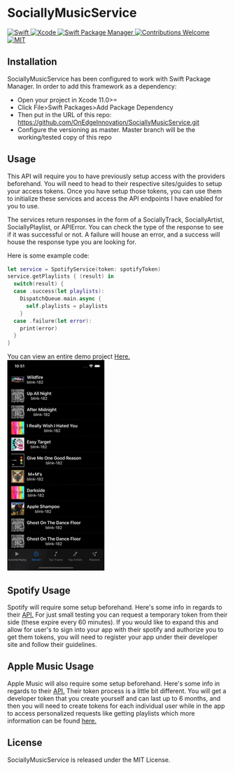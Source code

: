 # SociallyMusicService
<a href="https://swift.org">
 <img src="https://img.shields.io/badge/Swift-5.1-brightgreen.svg"
      alt="Swift" />
</a>
<a href="https://developer.apple.com/xcode">
  <img src="https://img.shields.io/badge/Xcode-11-blue.svg"
      alt="Xcode">
</a>
<a href="https://swift.org/package-manager">
    <img src="https://img.shields.io/badge/swiftpm-compatible-brightgreen.svg?style=flat" alt="Swift Package Manager" />
</a>
<a href="https://github.com/OnEdgeInnovation/SociallyMusicService/issues">
   <img src="https://img.shields.io/badge/contributions-Welcome-brightgreen.svg?style=flat"
        alt="Contributions Welcome">
</a>
<a href="https://opensource.org/licenses/MIT">
  <img src="https://img.shields.io/badge/License-MIT-red.svg"
      alt="MIT">
</a>

## Installation
SociallyMusicService has been configured to work with Swift Package Manager.
In order to add this framework as a dependency: 
- Open your project in Xcode 11.0>=
- Click File>Swift Packages>Add Package Dependency
- Then put in the URL of this repo: https://github.com/OnEdgeInnovation/SociallyMusicService.git
- Configure the versioning as master. Master branch will be the working/tested copy of this repo

## Usage
This API will require you to have previously setup access with the providers beforehand. You will need to head to their respective sites/guides to setup your access tokens. Once you have setup those tokens, you can use them to initialize these services and access the API endpoints I have enabled for you to use.

The services return responses in the form of a SociallyTrack, SociallyArtist, SociallyPlaylist, or APIError. You can check the type of the response to see if it was successful or not. A failure will house an error, and a success will house the response type you are looking for.

Here is some example code:

```swift
let service = SpotifyService(token: spotifyToken)
service.getPlaylists { (result) in
  switch(result) {
  case .success(let playlists):
    DispatchQueue.main.async {
      self.playlists = playlists
    }
  case .failure(let error):
    print(error)
  }
}
```

You can view an entire demo project [Here.](https://github.com/OnEdgeInnovation/SociallyMusicServiceDemo)
![](giphy.gif)

## Spotify Usage
Spotify will require some setup beforehand. Here's some info in regards to their [API.](https://developer.spotify.com/documentation/web-api/)
For just small testing you can request a temporary token from their side (these expire every 60 minutes). If you would like to expand this and allow for user's to sign into your app with their spotify and authorize you to get them tokens, you will need to register your app under their developer site and follow their guidelines.

## Apple Music Usage
Apple Music will also require some setup beforehand. Here's some info in regards to their [API.](https://developer.apple.com/documentation/applemusicapi/)
Their token process is a little bit different. You will get a developer token that you create yourself and can last up to 6 months, and then you will need to create tokens for each individual user while in the app to access personalized requests like getting playlists which more information can be found [here.](https://help.apple.com/developer-account/#/devce5522674)

## License
SociallyMusicService is released under the MIT License.
